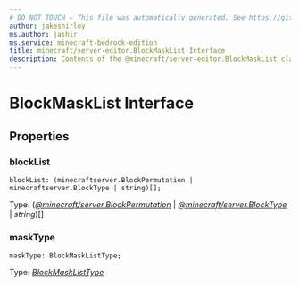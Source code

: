 ```yaml
---
# DO NOT TOUCH — This file was automatically generated. See https://github.com/mojang/minecraftapidocsgenerator to modify descriptions, examples, etc.
author: jakeshirley
ms.author: jashir
ms.service: minecraft-bedrock-edition
title: minecraft/server-editor.BlockMaskList Interface
description: Contents of the @minecraft/server-editor.BlockMaskList class.
---
```

# BlockMaskList Interface

## Properties

### **blockList**
`blockList: (minecraftserver.BlockPermutation | minecraftserver.BlockType | string)[];`

Type: ([*@minecraft/server.BlockPermutation*](../../minecraft/server/BlockPermutation.md) | [*@minecraft/server.BlockType*](../../minecraft/server/BlockType.md) | *string*)[]

### **maskType**
`maskType: BlockMaskListType;`

Type: [*BlockMaskListType*](BlockMaskListType.md)
